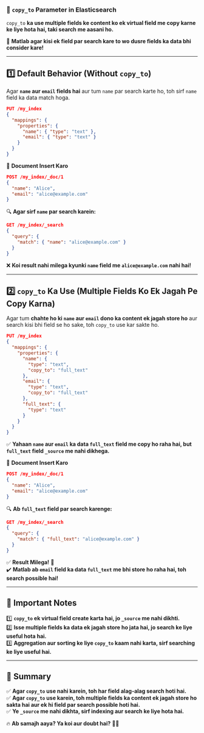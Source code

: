 ### **📌 `copy_to` Parameter in Elasticsearch**

`copy_to` **ka use multiple fields ke content ko ek virtual field me copy karne ke liye hota hai, taki search me aasani ho.**

🚀 **Matlab agar kisi ek field par search kare to wo dusre fields ka data bhi consider kare!**

---

## **1️⃣ Default Behavior (Without `copy_to`)**

Agar **`name` aur `email` fields hai** aur tum `name` par search karte ho, toh sirf `name` field ka data match hoga.

```json
PUT /my_index
{
  "mappings": {
    "properties": {
      "name": { "type": "text" },
      "email": { "type": "text" }
    }
  }
}
```

🔹 **Document Insert Karo**

```json
POST /my_index/_doc/1
{
  "name": "Alice",
  "email": "alice@example.com"
}
```

🔍 **Agar sirf `name` par search karein:**

```json
GET /my_index/_search
{
  "query": {
    "match": { "name": "alice@example.com" }
  }
}
```

❌ **Koi result nahi milega kyunki `name` field me `alice@example.com` nahi hai!**

---

## **2️⃣ `copy_to` Ka Use (Multiple Fields Ko Ek Jagah Pe Copy Karna)**

Agar tum **chahte ho ki `name` aur `email` dono ka content ek jagah store ho** aur search kisi bhi field se ho sake, toh `copy_to` use kar sakte ho.

```json
PUT /my_index
{
  "mappings": {
    "properties": {
      "name": {
        "type": "text",
        "copy_to": "full_text"
      },
      "email": {
        "type": "text",
        "copy_to": "full_text"
      },
      "full_text": {
        "type": "text"
      }
    }
  }
}
```

✅ **Yahaan `name` aur `email` ka data `full_text` field me copy ho raha hai, but `full_text` field `_source` me nahi dikhega.**

🔹 **Document Insert Karo**

```json
POST /my_index/_doc/1
{
  "name": "Alice",
  "email": "alice@example.com"
}
```

🔍 **Ab `full_text` field par search karenge:**

```json
GET /my_index/_search
{
  "query": {
    "match": { "full_text": "alice@example.com" }
  }
}
```

✅ **Result Milega!** 🎉  
✔️ **Matlab ab `email` field ka data `full_text` me bhi store ho raha hai, toh search possible hai!**

---

## **📌 Important Notes**

1️⃣ **`copy_to` ek virtual field create karta hai, jo `_source` me nahi dikhti.**  
2️⃣ **Isse multiple fields ka data ek jagah store ho jata hai, jo search ke liye useful hota hai.**  
3️⃣ **Aggregation aur sorting ke liye `copy_to` kaam nahi karta, sirf searching ke liye useful hai.**

---

## **📌 Summary**

✅ **Agar `copy_to` use nahi karein, toh har field alag-alag search hoti hai.**  
✅ **Agar `copy_to` use karein, toh multiple fields ka content ek jagah store ho sakta hai aur ek hi field par search possible hoti hai.**  
✅ **Ye `_source` me nahi dikhta, sirf indexing aur search ke liye hota hai.**

🔥 **Ab samajh aaya? Ya koi aur doubt hai?** 🚀😃
